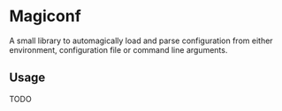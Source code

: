 # Magiconf

A small library to automagically load and parse configuration from either
environment, configuration file or command line arguments.

## Usage

TODO
